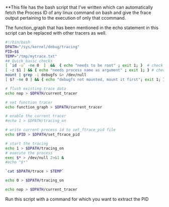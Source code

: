 **This file has the bash script that I've written which can automatically fetch the Process ID of any linux command on bash and give the frace output
pertaining to the execution of only that ccommand.

The function_graph that has been mentioned in the echo statement in this script can be replaced with other tracers as well.

```bash
#!/bin/bash     
DPATH="/sys/kernel/debug/tracing"
PID=$$
TEMP="/tmp/mytrace.txt"
## Quick basic checks
[ `id -u` -ne 0  ]  &&  { echo "needs to be root" ; exit 1; }  # check for root permissions
[ -z $1 ] && { echo "needs process name as argument" ; exit 1; } # check for args to this function
mount | grep -i debugfs &> /dev/null
[ $? -ne 0 ] && { echo "debugfs not mounted, mount it first"; exit 1; } #checks for debugfs mount

# flush existing trace data
echo nop > $DPATH/current_tracer

# set function tracer
echo function_graph > $DPATH/current_tracer

# enable the current tracer
#echo 1 > $DPATH/tracing_on

# write current process id to set_ftrace_pid file
echo $PID > $DPATH/set_ftrace_pid

# start the tracing
echo 1 > $DPATH/tracing_on
# execute the process
exec $* > /dev/null 2>&1 &
#echo "$*"

`cat $DPATH/trace > $TEMP`

echo 0 > $DPATH/tracing_on

echo nop > $DPATH/current_tracer

```


Run this script with a command for which you want to extract the PID


